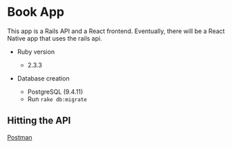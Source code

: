 # Book App

This app is a Rails API and a React frontend. Eventually, there will be a React Native app that uses the rails api.

* Ruby version
	* 2.3.3

* Database creation
	* PostgreSQL (9.4.11)
	* Run `rake db:migrate`

## Hitting the API

<a href="https://www.getpostman.com/" target="_blank">Postman</a>